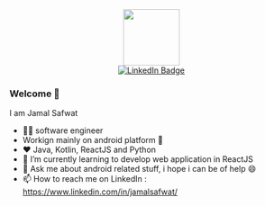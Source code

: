 
<div id="header" align="center">
    <img src="https://media.giphy.com/media/v1.Y2lkPTc5MGI3NjExazl5eWVxdWtnNnNuODhndDhlNXR5YWd4OTZxZ2ZxZ3VweWpqcXA4ZyZlcD12MV9pbnRlcm5hbF9naWZfYnlfaWQmY3Q9cw/Lh4VwX86JlQn6QlNsG/giphy.gif" width="100"/>
  
  <div id="badges">
  <a href="https://www.linkedin.com/in/jamalsafwat/">
      <img src="https://img.shields.io/badge/LinkedIn-blue?style=social&logo=linkedin" alt="LinkedIn Badge"/>
  </a>
  </div>
  </div>



### Welcome 👋

I am Jamal Safwat 
- 👨‍💻 software engineer
- Workign mainly on android platform 💚
- ❤️ Java, Kotlin, ReactJS and Python 
- 🌱 I’m currently learning to develop web application in ReactJS
- 💬 Ask me about android related stuff, i hope i can be of help 😄
- 📫 How to reach me on LinkedIn : https://www.linkedin.com/in/jamalsafwat/




<!--
**jimmyFlash/jimmyFlash** is a ✨ _special_ ✨ repository because its `README.md` (this file) appears on your GitHub profile.

Here are some ideas to get you started:

- 🔭 I’m currently working on ...
- 🌱 I’m currently learning ...
- 👯 I’m looking to collaborate on ...
- 🤔 I’m looking for help with ...
- 💬 Ask me about ...
- 📫 How to reach me: ...
- 😄 Pronouns: ...
- ⚡ Fun fact: ...
-->

